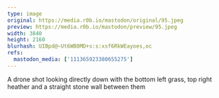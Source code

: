 ```yaml
---
type: image
original: https://media.r0b.io/mastodon/original/95.jpeg
preview: https://media.r0b.io/mastodon/preview/95.jpeg
width: 3840
height: 2160
blurhash: UIBpd@~Ut6WB0MD+s:s:xsf6RkWEayoes,oc
refs:
  mastodon_media: ['111365923380655275']
---
```


A drone shot looking directly down with the bottom left grass, top right heather and a straight stone wall between them 
